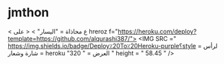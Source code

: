 # jmthon

< ع  محاذاة = "اليسار" > < على  hreroz f="https://heroku.com/deploy?template=https://github.com/alqurashi387/"> <IMG SRC =" https://img.shields.io/badge/Deploy٪20To٪20Heroku-purple؟style = لرأس شارة وشعار = heroku "العرض = " 320 " height = " 58.45 " /> </a> </p>

